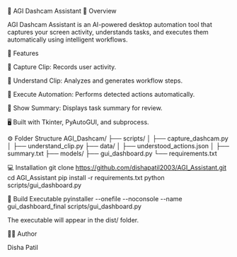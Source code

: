 🚀 AGI Dashcam Assistant
🎯 Overview

AGI Dashcam Assistant is an AI-powered desktop automation tool that captures your screen activity, understands tasks, and executes them automatically using intelligent workflows.

🧩 Features

🎥 Capture Clip: Records user activity.

🧠 Understand Clip: Analyzes and generates workflow steps.

🤖 Execute Automation: Performs detected actions automatically.

📄 Show Summary: Displays task summary for review.

🖥️ Built with Tkinter, PyAutoGUI, and subprocess.

⚙️ Folder Structure
AGI_Dashcam/
├── scripts/
│   ├── capture_dashcam.py
│   ├── understand_clip.py
├── data/
│   ├── understood_actions.json
│   ├── summary.txt
├── models/
├── gui_dashboard.py
└── requirements.txt

💻 Installation
git clone https://github.com/dishapatil2003/AGI_Assistant.git
cd AGI_Assistant
pip install -r requirements.txt
python scripts/gui_dashboard.py

🧱 Build Executable
pyinstaller --onefile --noconsole --name gui_dashboard_final scripts/gui_dashboard.py


The executable will appear in the dist/ folder.

👩‍💻 Author

Disha Patil
